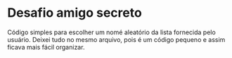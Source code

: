 # Desafio amigo secreto

Código simples para escolher um nomé aleatório da lista fornecida pelo usuário.
Deixei tudo no mesmo arquivo, pois é um código pequeno e assim ficava mais fácil organizar.
